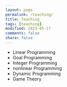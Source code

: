 ```yaml
---
layout: page
permalink: /teaching/
title: Teaching
tags: [teaching]
modified: 2023-05-17 
comments: false
share: false
---
```




* Linear Programming 
* Goal Programming 
* Integer Programming 
* nonlinear Programming
* Dynamic Programming
* Game Theory

